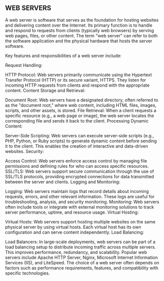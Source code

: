 WEB SERVERS
---------------------------------------------------------------------------

A web server is software that serves as the foundation for hosting websites and delivering content over the Internet. Its primary function is to handle and respond to requests from clients (typically web browsers) by serving web pages, files, or other content. The term "web server" can refer to both the software application and the physical hardware that hosts the server software.

Key features and responsibilities of a web server include:

Request Handling:

HTTP Protocol: Web servers primarily communicate using the Hypertext Transfer Protocol (HTTP) or its secure variant, HTTPS. They listen for incoming HTTP requests from clients and respond with the appropriate content.
Content Storage and Retrieval:

Document Root: Web servers have a designated directory, often referred to as the "document root," where web content, including HTML files, images, scripts, and other assets, is stored.
File Retrieval: When a client requests a specific resource (e.g., a web page or image), the web server locates the corresponding file and sends it back to the client.
Processing Dynamic Content:

Server-Side Scripting: Web servers can execute server-side scripts (e.g., PHP, Python, or Ruby scripts) to generate dynamic content before sending it to the client. This enables the creation of interactive and data-driven websites.
Security:

Access Control: Web servers enforce access control by managing file permissions and defining rules for who can access specific resources.
SSL/TLS: Web servers support secure communication through the use of SSL/TLS protocols, providing encrypted connections for data transmitted between the server and clients.
Logging and Monitoring:

Logging: Web servers maintain logs that record details about incoming requests, errors, and other relevant information. These logs are useful for troubleshooting, analysis, and security monitoring.
Monitoring: Web servers often include tools or integrate with external monitoring solutions to track server performance, uptime, and resource usage.
Virtual Hosting:

Virtual Hosts: Web servers support hosting multiple websites on the same physical server by using virtual hosts. Each virtual host has its own configuration and can serve content independently.
Load Balancing:

Load Balancers: In large-scale deployments, web servers can be part of a load balancing setup to distribute incoming traffic across multiple servers. This improves performance, redundancy, and scalability.
Popular web servers include Apache HTTP Server, Nginx, Microsoft Internet Information Services (IIS), and LiteSpeed. The choice of a web server often depends on factors such as performance requirements, features, and compatibility with specific technologies.
